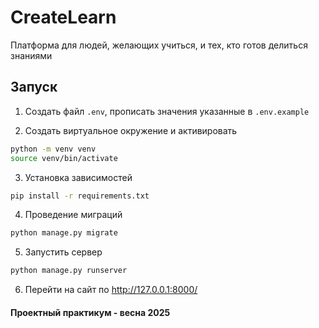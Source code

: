 # CreateLearn
Платформа для людей, желающих учиться, и тех, кто готов делиться знаниями

## Запуск

1. Создать файл `.env`, прописать значения указанные в `.env.example`
   
2. Создать виртуальное окружение и активировать
   
```sh
python -m venv venv
source venv/bin/activate
```

3. Установка зависимостей
```sh
pip install -r requirements.txt
```

4. Проведение миграций
```sh
python manage.py migrate
```

5. Запустить сервер
```sh
python manage.py runserver
```

6. Перейти на сайт по http://127.0.0.1:8000/

#### Проектный практикум - весна 2025
